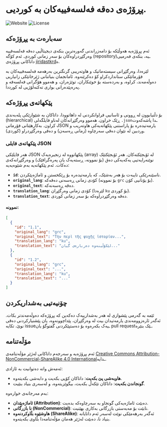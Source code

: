 # پڕۆژەی دەقە فەلسەفییەکان بە کوردیی.

![Website](https://img.shields.io/badge/Website-jiridastkrd.com-blue.svg)
![License](https://img.shields.io/badge/License-CC%20BY--NC--SA%204.0-lightgrey.svg)

## سەبارەت بە پڕۆژەکە

ئەم پڕۆژەیە هەوڵێکە بۆ دامەزراندنی گەورەترین بنکەی دیجیتاڵیی دەقە فەلسەفییە وەرگێڕدراوەکان بۆ سەر زمانی کوردی. ئەم کۆگە (repository)ـیە، بنکەی فەرمیی داتاکانی پڕۆژەی [jiridastkrd](https://jiridastkrd.com/)ە.

لێرەدا، وەرگێڕانی سیستەماتیک و هاوتەریبی گرنگترین بەرهەمە فەلسەفییەکان بە فۆرماتێکی ستانداردکراو کۆ دەکرێنەوە. ئامانجمان بنیاتنانی ژێرخانێکی زانیاریی دەوڵەمەند، کراوە، و بەردەستە بۆ خوێنکاران، توێژەران، و هەموو هۆگرانی فەلسەفە و پەرەپێدەرانی بواری تەکنەلۆژیی لە کورددا.

## پێکهاتەی پڕۆژەکە

بۆ دڵنیابوون لە ڕوونی و ئاسانیی فراوانکردنی لە داهاتوودا، داتاکان بە شێوازێکی پلەبەندی (hierarchical) ڕێک خراون. هەموو وەرگێڕانەکان لەناو فایلگەلی `.json`ـدا پاشەکەوت کراون. بەکارهێنانی فۆرماتی JSON یارمەتیدەرە بۆ پاراستنی پێکهاتەیەکی هاوتەریب و وردبین لە نێوان دەقی سەرچاوە (زمانی ڕەسەن) و دەقی وەرگێڕدراو (کوردی).

### پێکهاتەی فایلی JSON

هەر فایلێکی JSON پێکهاتووە لە زنجیرەیەک (array) لە ئۆبجێکتەکان. هەر ئۆبجێکتێک نوێنەرایەتیی یەکەیەکی دەق (بۆ نموونە، ڕستەیەک یان پەرەگرافێک) و وەرگێڕانەکەی دەکات. ئەم پێکهاتەیە بەم شێوەیەیە:

- **`id`**: ناسێنەرێکی تایبەت بۆ هەر بەشێک، کە یارمەتیدەرە بۆ ڕێکخستن و ئاماژەپێکردن.
- **`original_lang`**: کۆدی زمانی ڕەسەنی دەقەکە (بۆ نموونە `grc` بۆ یۆنانیی کۆن).
- **`original_text`**: دەقە ڕەسەنەکە.
- **`translation_lang`**: کۆدی زمانی وەرگێڕان (لێرەدا `ku` بۆ کوردی).
- **`translation_text`**: دەقە وەرگێڕدراوەکە بۆ سەر زمانی کوردی.

#### نموونە:

```json
[
  {
    "id": "1.1",
    "original_lang": "grc",
    "original_text": "Τὴν περὶ τῆς ψυχῆς ἱστορίαν...",
    "translation_lang": "ku",
    "translation_text": "لێکۆڵینەوە دەربارەی گیان..."
  },
  {
    "id": "1.2",
    "original_lang": "grc",
    "original_text": "...",
    "translation_lang": "ku",
    "translation_text": "..."
  }
]
```

## چۆنیەتیی بەشداریکردن

ئێمە بە گەرمی پێشوازی لە هەر بەشدارییەک دەکەین کە پڕۆژەکە دەوڵەمەندتر بکات. ئەگەر ئارەزوومەندی یارمەتیدان بیت لە وەرگێڕان، پێداچوونەوە، یان پێشنیارکردنی دەقی نوێ، تکایە issueـیەک بکەرەوە بۆ دەستپێکردنی گفتوگۆ یان pull requestـێک بنێرە.

## مۆڵەتنامە

ئەم پڕۆژەیە و سەرجەم داتاکانی لەژێر مۆڵەتنامەی [Creative Commons Attribution-NonCommercial-ShareAlike 4.0 International](https://creativecommons.org/licenses/by-nc-sa/4.0/)ـدایە.

ئەمەش واتە دەتوانیت بە ئازادی:

- **هاوبەشی پێ بکەیت**: داتاکان کۆپی بکەیت و دابەشی بکەیتەوە.
- **گونجاندن بکەیت**: داتاکان تێکەڵ بکەیت، بیگوێزیتەوە، و لەسەری بنیاد بنێیت.

بەم مەرجانەی خوارەوە:

- **ئاماژەپێدان (Attribution)**: دەبێت ئاماژەیەکی گونجاو بە سەرچاوەکە بدەیت.
- **نا بازرگانی (NonCommercial)**: نابێت بۆ مەبەستی بازرگانی بەکاری بهێنیت.
- **هاوشێوە بڵاوکردنەوە (ShareAlike)**: ئەگەر بەرهەمێکی نوێت لەسەر ئەم داتایانە بنیاد نا، دەبێت لەژێر هەمان مۆڵەتنامەدا بڵاوی بکەیتەوە.
